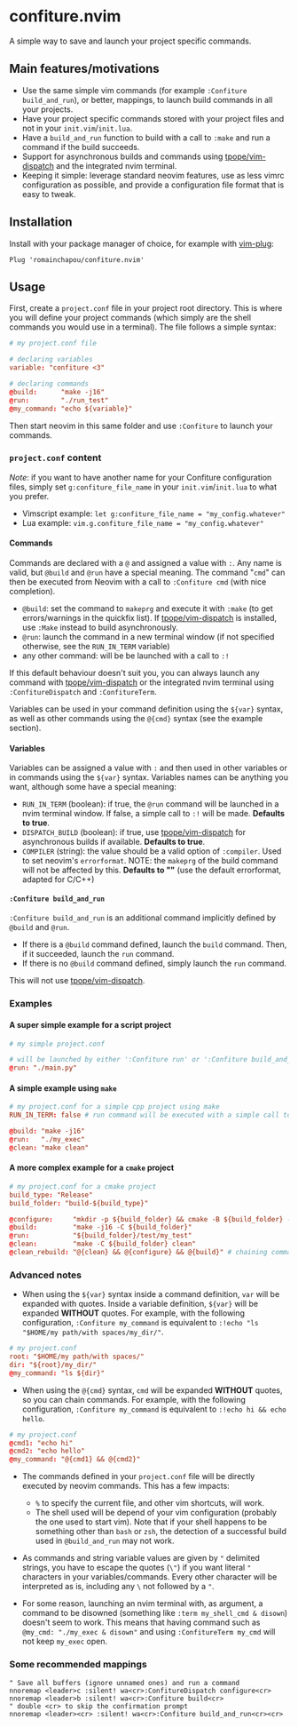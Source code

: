 # confiture.nvim

A simple way to save and launch your project specific commands.


## Main features/motivations

- Use the same simple vim commands (for example `:Confiture build_and_run`), or better, mappings, to launch build commands in all your projects.
- Have your project specific commands stored with your project files and not in your `init.vim`/`init.lua`.
- Have a `build_and_run` function to build with a call to `:make` and run a command if the build succeeds. 
- Support for asynchronous builds and commands using [tpope/vim-dispatch](https://github.com/tpope/vim-dispatch) and the integrated nvim terminal.
- Keeping it simple: leverage standard neovim features, use as less vimrc configuration as possible, and provide a configuration file format that is easy to tweak.


## Installation

Install with your package manager of choice, for example with [vim-plug](https://github.com/junegunn/vim-plug):

```vim
Plug 'romainchapou/confiture.nvim'
```


## Usage

First, create a `project.conf` file in your project root directory. This is where you will define your project commands (which simply are the shell commands you would use in a terminal). The file follows a simple syntax:

```conf
# my project.conf file

# declaring variables
variable: "confiture <3"

# declaring commands
@build:      "make -j16"
@run:        "./run_test"
@my_command: "echo ${variable}"
```

Then start neovim in this same folder and use `:Confiture` to launch your commands.


### `project.conf` content

_Note_: if you want to have another name for your Confiture configuration files, simply set `g:confiture_file_name` in your `init.vim`/`init.lua` to what you prefer.

- Vimscript example: `let g:confiture_file_name = "my_config.whatever"`
- Lua example: `vim.g.confiture_file_name = "my_config.whatever"`


#### Commands

Commands are declared with a `@` and assigned a value with `:`. Any name is valid, but `@build` and `@run` have a special meaning. The command "`cmd`" can then be executed from Neovim with a call to `:Confiture cmd` (with nice completion).

- `@build`: set the command to `makeprg` and execute it with `:make` (to get errors/warnings in the quickfix list). If [tpope/vim-dispatch](https://github.com/tpope/vim-dispatch) is installed, use `:Make` instead to build asynchronously.
- `@run`: launch the command in a new terminal window (if not specified otherwise, see the `RUN_IN_TERM` variable)
- any other command: will be be launched with a call to `:!`

If this default behaviour doesn't suit you, you can always launch any command with [tpope/vim-dispatch](https://github.com/tpope/vim-dispatch) or the integrated nvim terminal using `:ConfitureDispatch` and `:ConfitureTerm`.

Variables can be used in your command definition using the `${var}` syntax, as well as other commands using the `@{cmd}` syntax (see the example section).


#### Variables

Variables can be assigned a value with `:` and then used in other variables or in commands using the `${var}` syntax. Variables names can be anything you want, although some have a special meaning:

- `RUN_IN_TERM` (boolean): if true, the `@run` command will be launched in a nvim terminal window. If false, a simple call to `:!` will be made. **Defaults to true**.
- `DISPATCH_BUILD` (boolean): if true, use [tpope/vim-dispatch](https://github.com/tpope/vim-dispatch) for asynchronous builds if available. **Defaults to true**.
- `COMPILER` (string): the value should be a valid option of `:compiler`. Used to set neovim's `errorformat`. NOTE: the `makeprg` of the build command will not be affected by this. **Defaults to ""** (use the default errorformat, adapted for C/C++)


#### `:Confiture build_and_run`

`:Confiture build_and_run` is an additional command implicitly defined by `@build` and `@run`.

- If there is a `@build` command defined, launch the `build` command. Then, if it succeeded, launch the `run` command.
- If there is no `@build` command defined, simply launch the `run` command.

This will not use [tpope/vim-dispatch](https://github.com/tpope/vim-dispatch).


### Examples

#### A super simple example for a script project

```conf
# my simple project.conf

# will be launched by either ':Confiture run' or ':Confiture build_and_run'
@run: "./main.py"
```


#### A simple example using `make`

```conf
# my project.conf for a simple cpp project using make
RUN_IN_TERM: false # run command will be executed with a simple call to ':!'

@build: "make -j16"
@run:   "./my_exec"
@clean: "make clean"
```


#### A more complex example for a `cmake` project

```conf
# my project.conf for a cmake project
build_type: "Release"
build_folder: "build-${build_type}"

@configure:     "mkdir -p ${build_folder} && cmake -B ${build_folder} -DCMAKE_BUILD_TYPE ${build_type}"
@build:         "make -j16 -C ${build_folder}"
@run:           "${build_folder}/test/my_test"
@clean:         "make -C ${build_folder} clean"
@clean_rebuild: "@{clean} && @{configure} && @{build}" # chaining commands!
```


### Advanced notes

- When using the `${var}` syntax inside a command definition, `var` will be expanded with quotes. Inside a variable definition, `${var}` will be expanded **WITHOUT** quotes. For example, with the following configuration, `:Confiture my_command` is equivalent to `:!echo "ls "$HOME/my path/with spaces/my_dir/"`.

```conf
# my project.conf
root: "$HOME/my path/with spaces/"
dir: "${root}/my_dir/"
@my_command: "ls ${dir}"
```

- When using the `@{cmd}` syntax, `cmd` will be expanded **WITHOUT** quotes, so you can chain commands. For example, with the following configuration, `:Confiture my_command` is equivalent to `:!echo hi && echo hello`.

```conf
# my project.conf
@cmd1: "echo hi"
@cmd2: "echo hello"
@my_command: "@{cmd1} && @{cmd2}"
```

- The commands defined in your `project.conf` file will be directly executed by neovim commands. This has a few impacts:
    - `%` to specify the current file, and other vim shortcuts, will work.
    - The shell used will be depend of your vim configuration (probably the one used to start vim). Note that if your shell happens to be something other than `bash` or `zsh`, the detection of a successful build used in `@build_and_run` may not work.

- As commands and string variable values are given by `"` delimited strings, you have to escape the quotes (`\"`) if you want literal `"` characters in your variables/commands. Every other character will be interpreted as is, including any `\` not followed by a `"`. 

- For some reason, launching an nvim terminal with, as argument, a command to be disowned (something like `:term my_shell_cmd & disown`) doesn't seem to work. This means that having command such as `@my_cmd: "./my_exec & disown"` and using `:ConfitureTerm my_cmd` will not keep `my_exec` open.


### Some recommended mappings

```vim
" Save all buffers (ignore unnamed ones) and run a command
nnoremap <leader>c :silent! wa<cr>:ConfitureDispatch configure<cr>
nnoremap <leader>b :silent! wa<cr>:Confiture build<cr>
" double <cr> to skip the confirmation prompt
nnoremap <leader><cr> :silent! wa<cr>:Confiture build_and_run<cr><cr>
```
